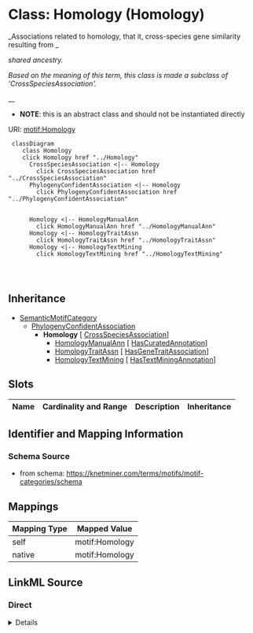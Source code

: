 

# Class: Homology (Homology) 


_Associations related to homology, that it, cross-species gene similarity resulting from _

_shared ancestry._

_Based on the meaning of this term, this class is made a subclass of 'CrossSpeciesAssociation'._

__




* __NOTE__: this is an abstract class and should not be instantiated directly


URI: [motif:Homology](https://knetminer.com/terms/motifs/motif-categories/Homology)






```mermaid
 classDiagram
    class Homology
    click Homology href "../Homology"
      CrossSpeciesAssociation <|-- Homology
        click CrossSpeciesAssociation href "../CrossSpeciesAssociation"
      PhylogenyConfidentAssociation <|-- Homology
        click PhylogenyConfidentAssociation href "../PhylogenyConfidentAssociation"
      

      Homology <|-- HomologyManualAnn
        click HomologyManualAnn href "../HomologyManualAnn"
      Homology <|-- HomologyTraitAssn
        click HomologyTraitAssn href "../HomologyTraitAssn"
      Homology <|-- HomologyTextMining
        click HomologyTextMining href "../HomologyTextMining"
      
      
      
```





## Inheritance
* [SemanticMotifCategory](SemanticMotifCategory.md)
    * [PhylogenyConfidentAssociation](PhylogenyConfidentAssociation.md)
        * **Homology** [ [CrossSpeciesAssociation](CrossSpeciesAssociation.md)]
            * [HomologyManualAnn](HomologyManualAnn.md) [ [HasCuratedAnnotation](HasCuratedAnnotation.md)]
            * [HomologyTraitAssn](HomologyTraitAssn.md) [ [HasGeneTraitAssociation](HasGeneTraitAssociation.md)]
            * [HomologyTextMining](HomologyTextMining.md) [ [HasTextMiningAnnotation](HasTextMiningAnnotation.md)]



## Slots

| Name | Cardinality and Range | Description | Inheritance |
| ---  | --- | --- | --- |









## Identifier and Mapping Information







### Schema Source


* from schema: https://knetminer.com/terms/motifs/motif-categories/schema




## Mappings

| Mapping Type | Mapped Value |
| ---  | ---  |
| self | motif:Homology |
| native | motif:Homology |







## LinkML Source

<!-- TODO: investigate https://stackoverflow.com/questions/37606292/how-to-create-tabbed-code-blocks-in-mkdocs-or-sphinx -->

### Direct

<details>
```yaml
name: Homology
description: "Associations related to homology, that it, cross-species gene similarity\
  \ resulting from \nshared ancestry.\nBased on the meaning of this term, this class\
  \ is made a subclass of 'CrossSpeciesAssociation'.\n"
title: Homology
from_schema: https://knetminer.com/terms/motifs/motif-categories/schema
is_a: PhylogenyConfidentAssociation
abstract: true
mixins:
- CrossSpeciesAssociation

```
</details>

### Induced

<details>
```yaml
name: Homology
description: "Associations related to homology, that it, cross-species gene similarity\
  \ resulting from \nshared ancestry.\nBased on the meaning of this term, this class\
  \ is made a subclass of 'CrossSpeciesAssociation'.\n"
title: Homology
from_schema: https://knetminer.com/terms/motifs/motif-categories/schema
is_a: PhylogenyConfidentAssociation
abstract: true
mixins:
- CrossSpeciesAssociation

```
</details>